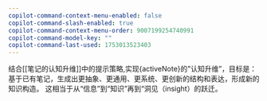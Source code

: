 ```yaml
---
copilot-command-context-menu-enabled: false
copilot-command-slash-enabled: true
copilot-command-context-menu-order: 9007199254740991
copilot-command-model-key: ""
copilot-command-last-used: 1753013523403
---
```

结合[[笔记的认知升维]]中的提示策略,实现{activeNote}的"认知升维”，目标是：
基于已有笔记，生成出更抽象、更通用、更系统、更创新的结构和表达，形成新的知识构造。
这相当于从“信息”到“知识”再到“洞见（insight）的跃迁。  
